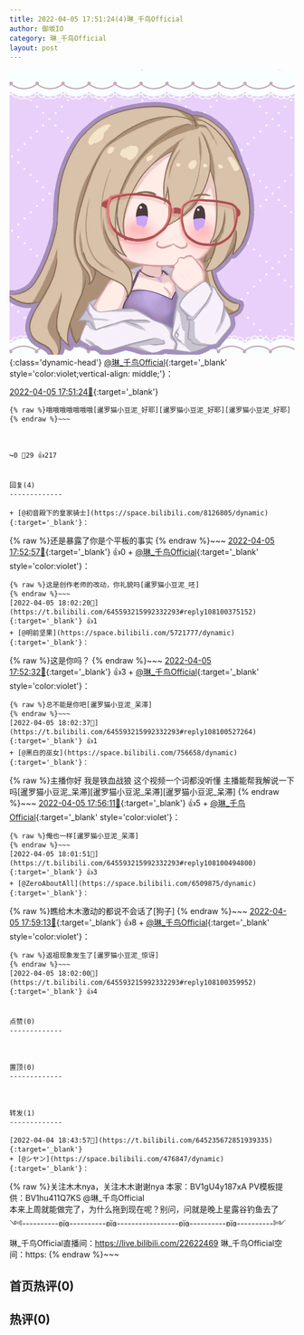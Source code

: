 ```yaml
---
title: 2022-04-05 17:51:24(4)琳_千鸟Official
author: 御坂IO
category: 琳_千鸟Official
layout: post
---
```


![img](/images/c0a88f85ebd0d056f37b114e0748e69556c8b488.jpg){:class='dynamic-head'}
[@琳_千鸟Official](https://space.bilibili.com/1620923329/dynamic){:target='_blank' style='color:violet;vertical-align: middle;'}：

[2022-04-05 17:51:24🔗](https://t.bilibili.com/645593215992332293){:target='_blank'}

~~~
{% raw %}哦哦哦哦哦哦哦[暹罗猫小豆泥_好耶][暹罗猫小豆泥_好耶][暹罗猫小豆泥_好耶]
{% endraw %}~~~



↪️0 💬29 👍217


回复(4)
-------------

+ [@初音殿下的皇家骑士](https://space.bilibili.com/8126805/dynamic){:target='_blank'}：
~~~
{% raw %}还是暴露了你是个平板的事实
{% endraw %}~~~
[2022-04-05 17:52:57🔗](https://t.bilibili.com/645593215992332293#reply108099181344){:target='_blank'} 👍0
    + [@琳_千鸟Official](https://space.bilibili.com/1620923329/dynamic){:target='_blank' style='color:violet'}：
~~~
{% raw %}这是创作老师的改动，你礼貌吗[暹罗猫小豆泥_呸]
{% endraw %}~~~
[2022-04-05 18:02:20🔗](https://t.bilibili.com/645593215992332293#reply108100375152){:target='_blank'} 👍1
+ [@明前坚果](https://space.bilibili.com/5721777/dynamic){:target='_blank'}：
~~~
{% raw %}这是你吗？
{% endraw %}~~~
[2022-04-05 17:52:32🔗](https://t.bilibili.com/645593215992332293#reply108099298720){:target='_blank'} 👍3
    + [@琳_千鸟Official](https://space.bilibili.com/1620923329/dynamic){:target='_blank' style='color:violet'}：
~~~
{% raw %}总不能是你吧[暹罗猫小豆泥_呆滞]
{% endraw %}~~~
[2022-04-05 18:02:37🔗](https://t.bilibili.com/645593215992332293#reply108100527264){:target='_blank'} 👍1
+ [@黑白的巫女](https://space.bilibili.com/756658/dynamic){:target='_blank'}：
~~~
{% raw %}主播你好 我是铁血战狼 这个视频一个词都没听懂 主播能帮我解说一下吗[暹罗猫小豆泥_呆滞][暹罗猫小豆泥_呆滞][暹罗猫小豆泥_呆滞]
{% endraw %}~~~
[2022-04-05 17:56:11🔗](https://t.bilibili.com/645593215992332293#reply108099773664){:target='_blank'} 👍5
    + [@琳_千鸟Official](https://space.bilibili.com/1620923329/dynamic){:target='_blank' style='color:violet'}：
~~~
{% raw %}俺也一样[暹罗猫小豆泥_呆滞]
{% endraw %}~~~
[2022-04-05 18:01:51🔗](https://t.bilibili.com/645593215992332293#reply108100494800){:target='_blank'} 👍3
+ [@ZeroAboutAll](https://space.bilibili.com/6509875/dynamic){:target='_blank'}：
~~~
{% raw %}瞧给木木激动的都说不会话了[狗子]
{% endraw %}~~~
[2022-04-05 17:59:13🔗](https://t.bilibili.com/645593215992332293#reply108099980544){:target='_blank'} 👍8
    + [@琳_千鸟Official](https://space.bilibili.com/1620923329/dynamic){:target='_blank' style='color:violet'}：
~~~
{% raw %}返祖现象发生了[暹罗猫小豆泥_惊讶]
{% endraw %}~~~
[2022-04-05 18:02:00🔗](https://t.bilibili.com/645593215992332293#reply108100359952){:target='_blank'} 👍4


点赞(0)
-------------



置顶(0)
-------------



转发(1)
-------------

[2022-04-04 18:43:57🔗](https://t.bilibili.com/645235672851939335){:target='_blank'}
+ [@シヤン](https://space.bilibili.com/476847/dynamic){:target='_blank'}：
~~~
{% raw %}关注木木nya，关注木木谢谢nya
本家：BV1gU4y187xA
PV模板提供：BV1hu411Q7KS
@琳_千鸟Official  
本来上周就能做完了，为什么拖到现在呢？别问，问就是晚上星露谷钓鱼去了
༺----------ʚїɞ----------ʚїɞ-----------------ʚїɞ----------ʚїɞ----------༻
 
琳_千鸟Official直播间：https://live.bilibili.com/22622469
琳_千鸟Official空间：https:
{% endraw %}~~~






首页热评(0)
-------------



热评(0)
-------------



